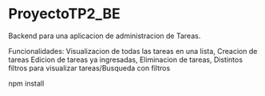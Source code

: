 # ProyectoTP2_BE

Backend para una aplicacion de administracion de Tareas.

Funcionalidades: Visualizacion de todas las tareas en una lista, Creacion de tareas Edicion de tareas ya ingresadas, Eliminacion de tareas, Distintos filtros para visualizar tareas/Busqueda con filtros

npm install
